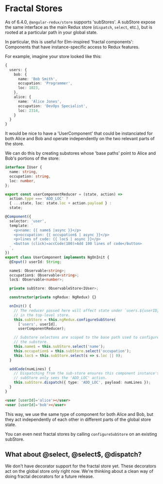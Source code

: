 # Fractal Stores

As of 6.4.0, `@angular-redux/store` supports 'subStores'. A subStore expose
the same interface as the main Redux store (`dispatch`, `select`, etc.),
but is rooted at a particular path in your global state.

In particular, this is useful for Elm-inspired 'fractal components': 
Components that have instance-specific access to Redux features.

For example, imagine your store looked like this:

```typescript
{ 
  users: {
    bob: {
      name: 'Bob Smith',
      occupation: 'Programmer',
      loc: 1023,
    },
    alice: {
      name: 'Alice Jones',
      occupation: 'DevOps Specialist',
      loc: 2314,
    }
  }
}
```

It would be nice to have a 'UserComponent' that could be instanciated for both Alice and Bob and operate independently on the two relevant parts of the
store.

We can do this by creating substores whose 'base paths' point to Alice and Bob's portions of the store:

```typescript
interface IUser {
  name: string,
  occupation: string,
  loc: number,
};

export const userComponentReducer = (state, action) =>
  action.type === 'ADD_LOC' ?
  { ...state, loc: state.loc + action.payload } :
  state;

@Component({
  selector: 'user',
  template: `
    <p>name: {{ name$ |async }}</p>
    <p>occupation: {{ occupation$ | async }}</p>
    <p>lines of code: {{ loc$ | async }}</p>
    <button (click)=accCode(100)>Add 100 lines of code</button>
  `,
})
export class UserComponent implements NgOnInit {
  @Input() userId: String;

  name$: Observable<string>;
  occupation$: Observable<string>;
  loc$: Observable<number>;

  private subStore: ObservableStore<IUser>;

  constructor(private ngRedux: NgRedux) {}

  onInit() {
    // The reducer passed here will affect state under `users.${userID}`
    // in the top-level store.
    this.subStore = this.ngRedux.configureSubStore(
      ['users', userId],
      userComponentReducer);

    // Substore selectons are scoped to the base path used to configure
    // the substore.
    this.name$ = this.subStore.select('name');
    this.occupation$ = this.subStore.select('occupation');
    this.loc$ = this.subStore.select(s => s.loc || 0);
  }

  addCode(numLines) {
    // Dispatching from the sub-store ensures this component instance's
    // subStore only sees the 'ADD_LOC' action.
    this.subStore.dispatch({ type: 'ADD_LOC', payload: numLines });
  }
}
```

```html
<user [userId]='alice'></user>
<user [userId]='bob'></user>
```

This way, we use the same type of component for both Alice and Bob, but
they act independently of each other in different parts of the global
store state.

You can even nest fractal stores by calling `configureSubStore` on an
existing subStore.

## What about @select, @select$, @dispatch?

We don't have decorator support for the fractal store yet. These decorators
act on the global store only right now. We're thinking about a clean way
of doing fractal decorators for a future release.
